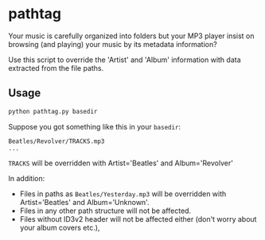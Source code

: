 pathtag
=======

Your music is carefully organized into folders but your MP3 player insist on browsing (and playing) your music by its metadata information?

Use this script to override the 'Artist' and 'Album' information with data extracted from the file paths.

## Usage

```bash
python pathtag.py basedir
```

Suppose you got something like this in your `basedir`:

```
Beatles/Revolver/TRACKS.mp3
...
```
`TRACKS` will be overridden with Artist='Beatles' and Album='Revolver'

In addition:

 - Files in paths as `Beatles/Yesterday.mp3` will be overridden with Artist='Beatles' and Album='Unknown'.
 - Files in any other path structure will not be affected.
 - Files without ID3v2 header will not be affected either (don't worry about your album covers etc.),
 
